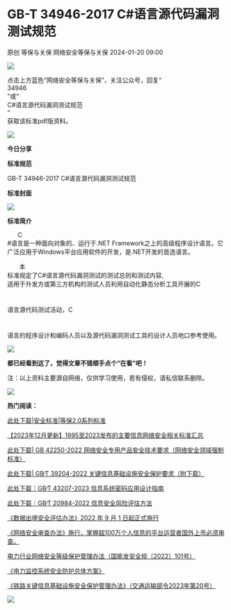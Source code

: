 #  GB-T 34946-2017 C#语言源代码漏洞测试规范   
原创 等保与关保  网络安全等保与关保   2024-01-20 09:00  
  
![](https://mmbiz.qpic.cn/sz_mmbiz_jpg/nRW9Dx0R94z9pDReSicEj2psSuJ710ZnJPe3THibSpCmevSoWbYR63MnusmjcrogcObVJXRG9cs2ErUVYbzZvnDw/640?wx_fmt=jpeg "")  
  
点击上方蓝色“网络安全等保与关保”，关注公众号，回复“  
34946  
”或“  
C#语言源代码漏洞测试规范  
”  
获取该标准pdf版资料。  
  
![](https://mmbiz.qpic.cn/sz_mmbiz_jpg/nRW9Dx0R94z9pDReSicEj2psSuJ710ZnJvl9MPCMSxxSp3yI1PDmj5SDiaI3FET6juibTCehxrZZYwuZIC2zs19Yg/640?wx_fmt=jpeg "")  
  
**今日分享**  
  
**标准规范**  
  
  
GB-T 34946-2017 C#语言源代码漏洞测试规范  
  
**标准封面**  
  
![](https://mmbiz.qpic.cn/sz_mmbiz_png/nRW9Dx0R94xgz8w7CyERrIkFScBMjTiaHdNSic5W7lEpchgVic5uXfeVtbsvNr7HX9GiccU2H3cDib7ehmXuyXib5NEA/640?wx_fmt=png&from=appmsg "")  
  
  
  
**标准简介**  
  
      C  
#语言是一种面向对象的、运行于.NET Framework之上的高级程序设计语言。它广泛应用于Windows平台应用软件的开发，是.NET开发的首选语言。  
  
       本  
标准规定了C#语言源代码漏洞测试的测试总则和测试内容,  
适用于升发方或第三方机构的测试人员利用自动化静态分析工具开展的C  
#  
语言源代码测试活动，C  
#  
语言的程序设计和编码人员以及源代码漏洞测试工具的设计人员地口参考使用。  
  
  
![](https://mmbiz.qpic.cn/sz_mmbiz_png/nRW9Dx0R94xgz8w7CyERrIkFScBMjTiaHPbTFicpK78ChfrdUDBvrUicb9fWDRMK8h52wicZGccTCG3WL2TW4XdehA/640?wx_fmt=png&from=appmsg "")  
  
  
**都已经看到这了，觉得文章不错顺手点个“在看”吧！**  
  
  
注：以上资料主要源自网络，仅供学习使用，若有侵权，请私信联系删除。  
  
![](https://mmbiz.qpic.cn/sz_mmbiz_jpg/nRW9Dx0R94z9pDReSicEj2psSuJ710ZnJvl9MPCMSxxSp3yI1PDmj5SDiaI3FET6juibTCehxrZZYwuZIC2zs19Yg/640?wx_fmt=jpeg "")  
  
**热门阅读：**  
  
[此处下载|安全标准|等保2.0系列标准](https://mp.weixin.qq.com/s?__biz=MzUyNjk2MDU4MQ==&mid=2247483873&idx=1&sn=0e858a3665f0f661f2b4686ea0f6e916&scene=21#wechat_redirect)  
  
  
[【2023年12月更新】1995至2023发布的主要信息网络安全相关标准汇总](https://mp.weixin.qq.com/s?__biz=MzUyNjk2MDU4MQ==&mid=2247485850&idx=1&sn=2dfae95550bd8ae70034ac58ff4715fc&scene=21#wechat_redirect)  
  
  
[此处下载| GB 42250-2022 网络安全专用产品安全技术要求（网络安全领域强制标准）](https://mp.weixin.qq.com/s?__biz=MzUyNjk2MDU4MQ==&mid=2247485821&idx=1&sn=59feaa16461ce63d124236a7969547da&scene=21#wechat_redirect)  
  
  
[此处下载| GB∕T 39204-2022 关键信息基础设施安全保护要求（附下载）](https://mp.weixin.qq.com/s?__biz=MzUyNjk2MDU4MQ==&mid=2247485807&idx=1&sn=1529a9a6248b1519bfbf98f544963e4e&scene=21#wechat_redirect)  
  
  
[此处下载｜GB∕T 43207-2023 信息系统密码应用设计指南](https://mp.weixin.qq.com/s?__biz=MzUyNjk2MDU4MQ==&mid=2247485860&idx=1&sn=2937de9d036bb8c247496c2a1af3521c&scene=21#wechat_redirect)  
  
  
[此处下载｜GB∕T 20984-2022 信息安全风险评估方法](https://mp.weixin.qq.com/s?__biz=MzUyNjk2MDU4MQ==&mid=2247485797&idx=1&sn=797a3e51e99b9aefe47575d2ca3d3eda&scene=21#wechat_redirect)  
  
  
[《数据出境安全评估办法》2022 年 9 月 1 日起正式施行](https://mp.weixin.qq.com/s?__biz=MzUyNjk2MDU4MQ==&mid=2247485790&idx=1&sn=5e703b96f0374b1223373845a5f119bd&scene=21#wechat_redirect)  
  
  
[《网络安全审查办法》施行，掌握超100万个人信息的平台运营者国外上市必须审查。](https://mp.weixin.qq.com/s?__biz=MzUyNjk2MDU4MQ==&mid=2247485741&idx=1&sn=c1aaa6dd094bde675cd1fe1b77fda2f4&scene=21#wechat_redirect)  
  
  
[电力行业网络安全等级保护管理办法（国能发安全规〔2022〕101号）](https://mp.weixin.qq.com/s?__biz=MzUyNjk2MDU4MQ==&mid=2247485854&idx=1&sn=625477f2adcac1f243a467082ce4fc29&scene=21#wechat_redirect)  
  
  
[《电力监控系统安全防护总体方案》](https://mp.weixin.qq.com/s?__biz=MzUyNjk2MDU4MQ==&mid=2247485372&idx=1&sn=a8fbbdd7a4a23d4b562f8281ec9a1935&scene=21#wechat_redirect)  
  
  
[《铁路关键信息基础设施安全保护管理办法》（交通运输部令2023年第20号）](https://mp.weixin.qq.com/s?__biz=MzUyNjk2MDU4MQ==&mid=2247485900&idx=1&sn=5ddeb2e1671675c18ac1b4f185609344&scene=21#wechat_redirect)  
  
  
  
![](https://mmbiz.qpic.cn/sz_mmbiz_png/nRW9Dx0R94z9pDReSicEj2psSuJ710ZnJWzhojsFkeoP58qeR9CuBjJ4haqxw8SZgL7RezWiamrxSUovib8OVsQ7g/640?wx_fmt=png "")  
  
  
